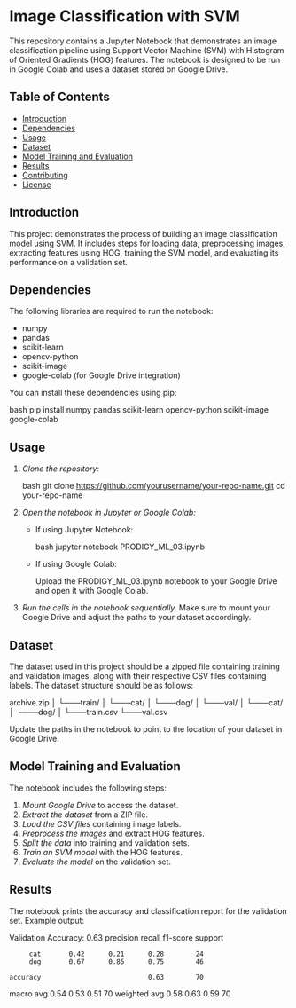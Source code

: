 # Image Classification with SVM

This repository contains a Jupyter Notebook that demonstrates an image classification pipeline using Support Vector Machine (SVM) with Histogram of Oriented Gradients (HOG) features. The notebook is designed to be run in Google Colab and uses a dataset stored on Google Drive.

## Table of Contents

- [Introduction](#introduction)
- [Dependencies](#dependencies)
- [Usage](#usage)
- [Dataset](#dataset)
- [Model Training and Evaluation](#model-training-and-evaluation)
- [Results](#results)
- [Contributing](#contributing)
- [License](#license)

## Introduction

This project demonstrates the process of building an image classification model using SVM. It includes steps for loading data, preprocessing images, extracting features using HOG, training the SVM model, and evaluating its performance on a validation set.

## Dependencies

The following libraries are required to run the notebook:

- numpy
- pandas
- scikit-learn
- opencv-python
- scikit-image
- google-colab (for Google Drive integration)

You can install these dependencies using pip:

bash
pip install numpy pandas scikit-learn opencv-python scikit-image google-colab


## Usage

1. *Clone the repository:*

    bash
    git clone https://github.com/yourusername/your-repo-name.git
    cd your-repo-name
    

2. *Open the notebook in Jupyter or Google Colab:*

    - If using Jupyter Notebook:
    
        bash
        jupyter notebook PRODIGY_ML_03.ipynb
        

    - If using Google Colab:
    
        Upload the PRODIGY_ML_03.ipynb notebook to your Google Drive and open it with Google Colab.

3. *Run the cells in the notebook sequentially.* Make sure to mount your Google Drive and adjust the paths to your dataset accordingly.

## Dataset

The dataset used in this project should be a zipped file containing training and validation images, along with their respective CSV files containing labels. The dataset structure should be as follows:


archive.zip
│
└───train/
│   └───cat/
│   └───dog/
│
└───val/
│   └───cat/
│   └───dog/
│
└───train.csv
└───val.csv


Update the paths in the notebook to point to the location of your dataset in Google Drive.

## Model Training and Evaluation

The notebook includes the following steps:

1. *Mount Google Drive* to access the dataset.
2. *Extract the dataset* from a ZIP file.
3. *Load the CSV files* containing image labels.
4. *Preprocess the images* and extract HOG features.
5. *Split the data* into training and validation sets.
6. *Train an SVM model* with the HOG features.
7. *Evaluate the model* on the validation set.

## Results

The notebook prints the accuracy and classification report for the validation set. Example output:


Validation Accuracy: 0.63
              precision    recall  f1-score   support

         cat       0.42      0.21      0.28        24
         dog       0.67      0.85      0.75        46

    accuracy                           0.63        70
   macro avg       0.54      0.53      0.51        70
weighted avg       0.58      0.63      0.59        70
